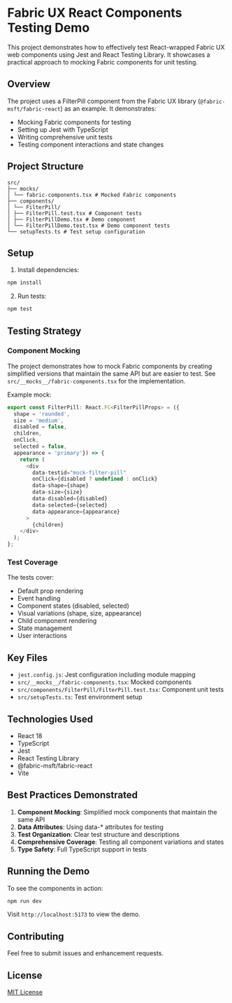 # Fabric UX React Components Testing Demo

This project demonstrates how to effectively test React-wrapped Fabric UX web components using Jest and React Testing Library. It showcases a practical approach to mocking Fabric components for unit testing.

## Overview

The project uses a FilterPill component from the Fabric UX library (`@fabric-msft/fabric-react`) as an example. It demonstrates:

- Mocking Fabric components for testing
- Setting up Jest with TypeScript
- Writing comprehensive unit tests
- Testing component interactions and state changes

## Project Structure
```
src/
├── mocks/
│ └── fabric-components.tsx # Mocked Fabric components
├── components/
│ └── FilterPill/
│ ├── FilterPill.test.tsx # Component tests
│ ├── FilterPillDemo.tsx # Demo component
│ └── FilterPillDemo.test.tsx # Demo component tests
└── setupTests.ts # Test setup configuration
```

## Setup

1. Install dependencies:
```bash
npm install
```

2. Run tests:
```bash
npm test
```

## Testing Strategy

### Component Mocking

The project demonstrates how to mock Fabric components by creating simplified versions that maintain the same API but are easier to test. See `src/__mocks__/fabric-components.tsx` for the implementation.

Example mock:

```typescript
export const FilterPill: React.FC<FilterPillProps> = ({
  shape = 'rounded',
  size = 'medium',
  disabled = false,
  children,
  onClick,
  selected = false,
  appearance = 'primary'}) => {
    return (
      <div
        data-testid="mock-filter-pill"
        onClick={disabled ? undefined : onClick}
        data-shape={shape}
        data-size={size}
        data-disabled={disabled}
        data-selected={selected}
        data-appearance={appearance}
      >
        {children}
    </div>
  );
};
```
### Test Coverage

The tests cover:
- Default prop rendering
- Event handling
- Component states (disabled, selected)
- Visual variations (shape, size, appearance)
- Child component rendering
- State management
- User interactions

## Key Files

- `jest.config.js`: Jest configuration including module mapping
- `src/__mocks__/fabric-components.tsx`: Mocked components
- `src/components/FilterPill/FilterPill.test.tsx`: Component unit tests
- `src/setupTests.ts`: Test environment setup

## Technologies Used

- React 18
- TypeScript
- Jest
- React Testing Library
- @fabric-msft/fabric-react
- Vite

## Best Practices Demonstrated

1. **Component Mocking**: Simplified mock components that maintain the same API
2. **Data Attributes**: Using data-* attributes for testing
3. **Test Organization**: Clear test structure and descriptions
4. **Comprehensive Coverage**: Testing all component variations and states
5. **Type Safety**: Full TypeScript support in tests

## Running the Demo

To see the components in action:

```bash
npm run dev
```

Visit `http://localhost:5173` to view the demo.

## Contributing

Feel free to submit issues and enhancement requests.

## License

[MIT License](LICENSE)